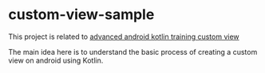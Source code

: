 # custom-view-sample
This project is related to [advanced android kotlin training custom view](https://developer.android.com/codelabs/advanced-andoid-kotlin-training-custom-views#0)

The main idea here is to understand the basic process of creating a custom view on android using Kotlin.
